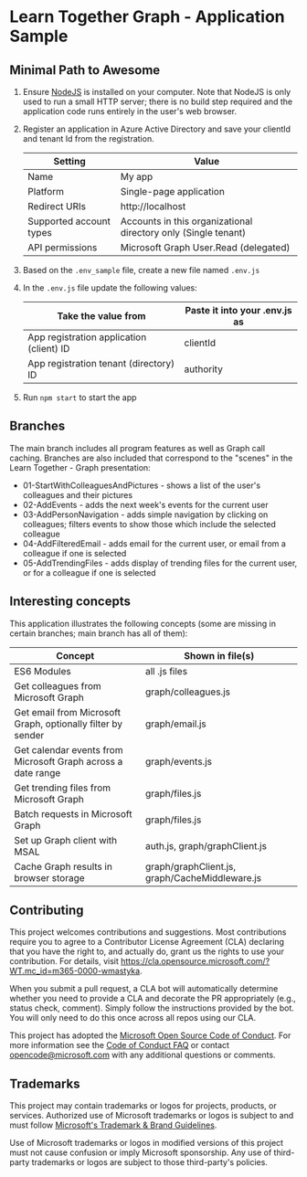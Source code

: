 # Learn Together Graph - Application Sample

## Minimal Path to Awesome

1. Ensure [NodeJS](https://nodejs.org) is installed on your computer. Note that NodeJS is only used to run a small HTTP server; there is no build step required and the application code runs entirely in the user's web browser.

1. Register an application in Azure Active Directory and save your clientId and tenant Id from the registration.

    Setting|Value
    -------|-----
    Name|My app
    Platform|Single-page application
    Redirect URIs|http://localhost
    Supported account types|Accounts in this organizational directory only (Single tenant)
    API permissions|Microsoft Graph User.Read (delegated)

1. Based on the `.env_sample` file, create a new file named `.env.js`

1. In the `.env.js` file update the following values:

   Take the value from | Paste it into your .env.js as
   --------------------|------------------------------
   App registration application (client) ID | clientId
   App registration tenant (directory) ID | authority

1. Run `npm start` to start the app

## Branches

The main branch includes all program features as well as Graph call caching.
Branches are also included that correspond to the "scenes" in the Learn Together - Graph presentation:

- 01-StartWithColleaguesAndPictures - shows a list of the user's colleagues and their pictures
- 02-AddEvents - adds the next week's events for the current user
- 03-AddPersonNavigation - adds simple navigation by clicking on colleagues; filters events to show those which include the selected colleague
- 04-AddFilteredEmail - adds email for the current user, or email from a colleague if one is selected
- 05-AddTrendingFiles - adds display of trending files for the current user, or for a colleague if one is selected

## Interesting concepts

This application illustrates the following concepts (some are missing in certain branches; main branch has all of them):

   Concept | Shown in file(s)
   --------|-----------------
   ES6 Modules | all .js files
   Get colleagues from Microsoft Graph | graph/colleagues.js
   Get email from Microsoft Graph, optionally filter by sender | graph/email.js
   Get calendar events from Microsoft Graph across a date range | graph/events.js
   Get trending files from Microsoft Graph | graph/files.js
   Batch requests in Microsoft Graph | graph/files.js
   Set up Graph client with MSAL | auth.js, graph/graphClient.js
   Cache Graph results in browser storage | graph/graphClient.js, graph/CacheMiddleware.js

## Contributing

This project welcomes contributions and suggestions.  Most contributions require you to agree to a Contributor License Agreement (CLA) declaring that you have the right to, and actually do, grant us the rights to use your contribution. For details, visit https://cla.opensource.microsoft.com/?WT.mc_id=m365-0000-wmastyka.

When you submit a pull request, a CLA bot will automatically determine whether you need to provide a CLA and decorate the PR appropriately (e.g., status check, comment). Simply follow the instructions provided by the bot. You will only need to do this once across all repos using our CLA.

This project has adopted the [Microsoft Open Source Code of Conduct](https://opensource.microsoft.com/codeofconduct/?WT.mc_id=m365-0000-wmastyka). For more information see the [Code of Conduct FAQ](https://opensource.microsoft.com/codeofconduct/faq/?WT.mc_id=m365-0000-wmastyka) or contact [opencode@microsoft.com](mailto:opencode@microsoft.com) with any additional questions or comments.

## Trademarks

This project may contain trademarks or logos for projects, products, or services. Authorized use of Microsoft trademarks or logos is subject to and must follow 
[Microsoft's Trademark & Brand Guidelines](https://www.microsoft.com/legal/intellectualproperty/trademarks/usage/general?WT.mc_id=m365-0000-wmastyka).

Use of Microsoft trademarks or logos in modified versions of this project must not cause confusion or imply Microsoft sponsorship. Any use of third-party trademarks or logos are subject to those third-party's policies.